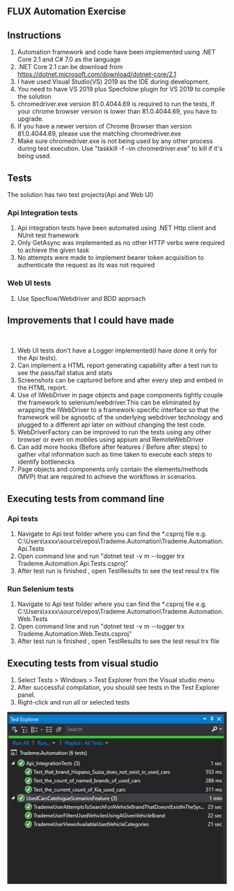 ## FLUX Automation Exercise

## Instructions

1. Automation framework and code have been implemented using .NET Core 2.1 and C# 7.0 as the language 
2. .NET Core 2.1 can be download from https://dotnet.microsoft.com/download/dotnet-core/2.1
3. I have used Visual Studio(VS) 2019 as the IDE during development.
4. You need to have VS 2019 plus Specfolow plugin for VS 2019 to compile the solution
5. chromedriver.exe version 81.0.4044.69 is required to run the tests, If your chrome browser version is lower than 81.0.4044.69, you have to upgrade.
6. If you have a newer version of Chrome Browser than version 81.0.4044.69, please use the matching chromedriver.exe
7. Make sure chromedriver.exe is not being used by any other process during test execution. Use "taskkill -f -im chromedriver.exe" to kill if it's being used.


## Tests

The solution has two test projects(Api and Web UI)

### Api Integration tests

1. Api integration tests have been automated using .NET Http client and NUnit test framework
2. Only GetAsync was implemented as no other HTTP verbs were required to achieve the given task
3. No attempts were made to implement bearer token acquisition to authenticate the request as its was not required

### Web UI tests

1. Use Specflow/Webdriver and BDD approach

## Improvements that I could have made
 
1. Web UI tests don't have a Logger implemented(I have done it only for the Api tests).
2. Can implement a HTML report generating capability after a test run to see the pass/fail status and stats
3. Screenshots can be captured before and after every step and embed in the HTML report.
4. Use of IWebDriver in page objects and page components tightly couple the framework to selenium/webdriver.This can be eliminated by wrapping the IWebDriver to a framework-specific interface so that the framework will be agnostic of the underlying webdriver technology and plugged to a different api later on without changing the test code.
5. WebDriverFactory can be improved to run the tests using any other browser or even on mobiles using appium and RemoteWebDriver
6. Can add more hooks (Before after features / Before after steps) to gather vital information such as time taken to execute each steps to identify bottlenecks
7. Page objects and components only contain the elements/methods (MVP) that are required to achieve the workflows in scenarios.

## Executing tests from command line

### Api tests

1. Navigate to Api test folder where you can find the *.csproj file e.g. C:\Users\xxxx\source\repos\Trademe.Automation\Trademe.Automation.Api.Tests
2. Open command line and run "dotnet test -v m --logger trx Trademe.Automation.Api.Tests.csproj"
3. After test run is finished , open TestResults to see the test resul trx file

### Run Selenium tests
1. Navigate to Api test folder where you can find the *.csproj file e.g. 
C:\Users\xxxx\source\repos\Trademe.Automation\Trademe.Automation.Web.Tests
2. Open command line and run "dotnet test -v m --logger trx Trademe.Automation.Web.Tests.csproj"
3. After test run is finished , open TestResults to see the test resul trx file

## Executing tests from visual studio 

1. Select Tests > Windows > Test Explorer from the Visual studio menu
2. After successful compilation, you should see tests in the Test Explorer panel.
3. Right-click and run all or selected tests


![Test Example](example.png)